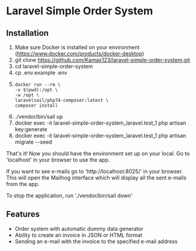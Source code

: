 # Laravel Simple Order System

## Installation

1. Make sure Docker is installed on your environment (https://www.docker.com/products/docker-desktop)
2. git clone https://github.com/Kamax123/laravel-simple-order-system.git
3. cd laravel-simple-order-system
4. cp .env.example .env
5.   
   ``````
   docker run --rm \
   -v $(pwd):/opt \
   -w /opt \
   laravelsail/php74-composer:latest \
   composer install
6. ./vendor/bin/sail up
7. docker exec -it laravel-simple-order-system_laravel.test_1 php artisan key:generate
8. docker exec -it laravel-simple-order-system_laravel.test_1 php artisan migrate --seed

That's it! Now you should have the environment set up on your local. Go to 'localhost' in your
browser to use the app.

If you want to see e-mails go to 'http://localhost:8025/' in your browser. This will open the
Mailhog interface which will display all the sent e-mails from the app.

To stop the application, run './vendor/bin/sail down'

## Features

- Order system with automatic dummy data generator
- Ability to create an invoice in JSON or HTML format
- Sending an e-mail with the invoice to the specified e-mail address
